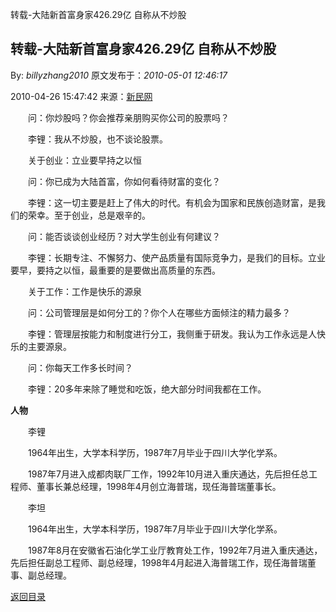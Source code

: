 转载-大陆新首富身家426.29亿 自称从不炒股
## 转载-大陆新首富身家426.29亿 自称从不炒股

By: *billyzhang2010* 原文发布于：*2010-05-01 12:46:17*

2010-04-26 15&#58;47&#58;42 来源：[新民网](http&#58;//msn.biz.smgbb.cn/#)

　　问：你炒股吗？你会推荐亲朋购买你公司的股票吗？

　　李锂：我从不炒股，也不谈论股票。

　　关于创业：立业要早持之以恒

　　问：你已成为大陆首富，你如何看待财富的变化？

　　李锂：这一切主要是赶上了伟大的时代。有机会为国家和民族创造财富，是我们的荣幸。至于创业，总是艰辛的。

　　问：能否谈谈创业经历？对大学生创业有何建议？

　　李锂：长期专注、不懈努力、使产品质量有国际竞争力，是我们的目标。立业要早，要持之以恒，最重要的是要做出高质量的东西。

　　关于工作：工作是快乐的源泉

　　问：公司管理层是如何分工的？你个人在哪些方面倾注的精力最多？

　　李锂：管理层按能力和制度进行分工，我侧重于研发。我认为工作永远是人快乐的主要源泉。

　　问：你每天工作多长时间？

　　李锂：20多年来除了睡觉和吃饭，绝大部分时间我都在工作。

**人物**

　　李锂

　　1964年出生，大学本科学历，1987年7月毕业于四川大学化学系。

　　1987年7月进入成都肉联厂工作，1992年10月进入重庆通达，先后担任总工程师、董事长兼总经理，1998年4月创立海普瑞，现任海普瑞董事长。　　

　　李坦

　　1964年出生，大学本科学历，1987年7月毕业于四川大学化学系。

　　1987年8月在安徽省石油化学工业厅教育处工作，1992年7月进入重庆通达，先后担任副总工程师、副总经理，1998年4月起进入海普瑞工作，现任海普瑞董事、副总经理。

[返回目录](index.html)
